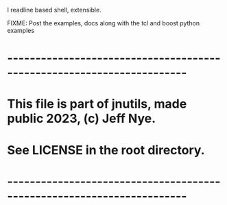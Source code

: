 I readline based shell, extensible.

FIXME: Post the examples, docs along with the tcl and boost python examples
# ----------------------------------------------------------------------
#  This file is part of jnutils, made public 2023, (c) Jeff Nye.
#  See LICENSE in the root directory.
# ----------------------------------------------------------------------
